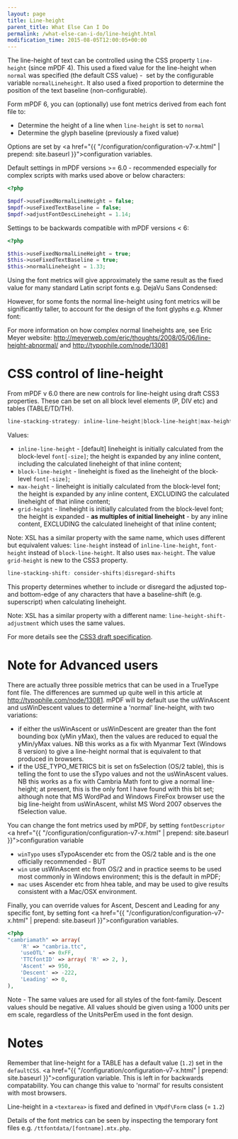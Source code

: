 ```yaml
---
layout: page
title: Line-height
parent_title: What Else Can I Do
permalink: /what-else-can-i-do/line-height.html
modification_time: 2015-08-05T12:00:05+00:00
---
```


The line-height of text can be controlled using the CSS property `line-height` (since mPDF 4). This used a fixed value 
for the line-height when `normal` was specified (the default CSS value) -  set by the configurable variable 
`normalLineheight`. It also used a fixed proportion to determine the position of the text baseline (non-configurable).

Form mPDF 6, you can (optionally) use font metrics derived from each font file to:

- Determine the height of a line when `line-height` is set to `normal`
- Determine the glyph baseline (previously a fixed value)

Options are set by 
<a href="{{ "/configuration/configuration-v7-x.html" | prepend: site.baseurl }}">configuration variables</a>.

Default settings in mPDF versions >= 6.0 - recommended especially for complex scripts with marks used 
above or below characters:

```php
<?php

$mpdf->useFixedNormalLineHeight = false;
$mpdf->useFixedTextBaseline = false;
$mpdf->adjustFontDescLineheight = 1.14;

```

Settings to be backwards compatible with mPDF versions < 6:

```php
<?php

$this->useFixedNormalLineHeight = true;
$this->useFixedTextBaseline = true;
$this->normalLineheight = 1.33;

```

Using the font metrics will give approximately the same result as the fixed value for many standard Latin script 
fonts e.g. DejaVu Sans Condensed:

However, for some fonts the normal line-height using font metrics will be significantly taller, to account for the 
design of the font glyphs e.g. Khmer font:

For more information on how complex normal lineheights are, see Eric Meyer website: 
<a href="http://meyerweb.com/eric/thoughts/2008/05/06/line-height-abnormal/">http://meyerweb.com/eric/thoughts/2008/05/06/line-height-abnormal/</a> 
and <a href="http://typophile.com/node/13081">http://typophile.com/node/13081</a>

# CSS control of line-height

From mPDF v 6.0 there are new controls for line-height using draft CSS3 properties. These can be set on all block level 
elements (P, DIV etc) and tables (TABLE/TD/TH).

```css
line-stacking-strategy: inline-line-height|block-line-height|max-height|grid-height
```

Values:
* `inline-line-height` - [default] lineheight is initially calculated from the block-level `font[-size]`; the height is 
   expanded by any inline content, including the calculated lineheight of that inline content;
* `block-line-height` - lineheight is fixed as the lineheight of the block-level `font[-size]`;
* `max-height` - lineheight is initially calculated from the block-level font; the height is expanded by any inline 
  content, EXCLUDING the calculated lineheight of that inline content;
* `grid-height` - lineheight is initially calculated from the block-level font; the height is expanded - **as 
  multiples of initial lineheight** - by any inline content, EXCLUDING the calculated lineheight of that inline content;

Note: XSL has a similar property with the same name, which uses different but equivalent values: `line-height` 
instead of `inline-line-height`, `font-height` instead of `block-line-height`. It also uses `max-height`. The value 
`grid-height` is new to the CSS3 property.

```css
line-stacking-shift: consider-shifts|disregard-shifts
```

This property determines whether to include or disregard the adjusted top- and bottom-edge of any characters that 
have a baseline-shift (e.g. superscript) when calculating lineheight.

Note: XSL has a similar property with a different name: `line-height-shift-adjustment` which uses the same values.

For more details see the <a href="http://www.w3.org/TR/css3-linebox/#InlineBoxHeight">CSS3 draft specification</a>.

# Note for Advanced users

There are actually three possible metrics that can be used in a TrueType font file. The differences are summed up 
quite well in this article at <a href="http://typophile.com/node/13081">http://typophile.com/node/13081</a>. 
mPDF will by default use the usWinAscent and usWinDescent values to determine a 'normal' line-height, with two variations:

- if either the usWinAscent or usWinDescent are greater than the font bounding box (yMin yMax), then the values are 
  reduced to equal the yMin/yMax values. NB this works as a fix with Myanmar Text (Windows 8 version) to give a 
  line-height normal that is equivalent to that produced in browsers.
- if the USE_TYPO_METRICS bit is set on fsSelection (OS/2 table), this is telling the font to use the sTypo values and 
  not the usWinAscent values. NB this works as a fix with Cambria Math font to give a normal line-height; at present, 
  this is the only font I have found with this bit set; although note that MS WordPad and Windows FireFox browser use 
  the big line-height from usWinAscent, whilst MS Word 2007 observes the fSelection value.

You can change the font metrics used by mPDF, by setting `fontDescriptor` 
<a href="{{ "/configuration/configuration-v7-x.html" | prepend: site.baseurl }}">configuration variable</a>

- `winTypo` uses sTypoAscender etc from the OS/2 table and is the one officially recommended - BUT
- `win` use usWinAscent etc from OS/2 and in practice seems to be used most commonly in Windows environment; 
  this is the default in mPDF;
- `mac` uses Ascender etc from hhea table, and may be used to give results consistent with a Mac/OSX environment.

Finally, you can override values for Ascent, Descent and Leading for any specific font, by setting 
font <a href="{{ "/configuration/configuration-v7-x.html" | prepend: site.baseurl }}">configuration variables</a>.

```php
<?php
"cambriamath" => array(
    'R' => "cambria.ttc",
    'useOTL' => 0xFF,
    'TTCfontID' => array( 'R' => 2, ),
    'Ascent' => 950,
    'Descent' => -222,
    'Leading' => 0,
),

```

Note - The same values are used for all styles of the font-family. Descent values should be negative. All 
values should be given using a 1000 units per em scale, regardless of the UnitsPerEm used in the font design.

# Notes

Remember that line-height for a TABLE has a default value (`1.2`) set in the `defaultCSS`. 
<a href="{{ "/configuration/configuration-v7-x.html" | prepend: site.baseurl }}">configuration variable</a>.
This is left in for backwards compatability. You can change this value to 'normal' for results consistent with most browsers.

Line-height in a `<textarea>` is fixed and defined in `\Mpdf\Form` class (= `1.2`)

Details of the font metrics can be seen by inspecting the temporary font files e.g. `/ttfontdata/[fontname].mtx.php`.

